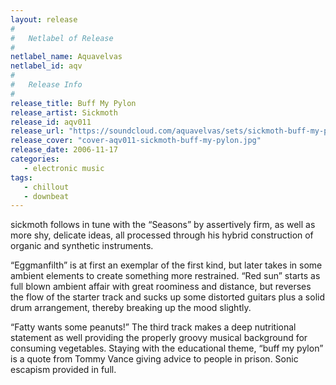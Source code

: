 ```yaml
---
layout: release
#
#   Netlabel of Release
#
netlabel_name: Aquavelvas
netlabel_id: aqv
#
#   Release Info
#
release_title: Buff My Pylon
release_artist: Sickmoth
release_id: aqv011
release_url: "https://soundcloud.com/aquavelvas/sets/sickmoth-buff-my-pylon"
release_cover: "cover-aqv011-sickmoth-buff-my-pylon.jpg"
release_date: 2006-11-17
categories:
   - electronic music
tags:
   - chillout
   - downbeat
---
```

sickmoth follows in tune with the “Seasons” by assertively firm, as well as more shy, delicate ideas, all processed through his hybrid construction of organic and synthetic instruments.

“Eggmanfilth” is at first an exemplar of the first kind, but later takes in some ambient elements to create something more restrained. “Red sun” starts as full blown ambient affair with great roominess and distance, but reverses the flow of the starter track and sucks up some distorted guitars plus a solid drum arrangement, thereby breaking up the mood slightly.

“Fatty wants some peanuts!” The third track makes a deep nutritional statement as well providing the properly groovy musical background for consuming vegetables. Staying with the educational theme, “buff my pylon” is a quote from Tommy Vance giving advice to people in prison. Sonic escapism provided in full.